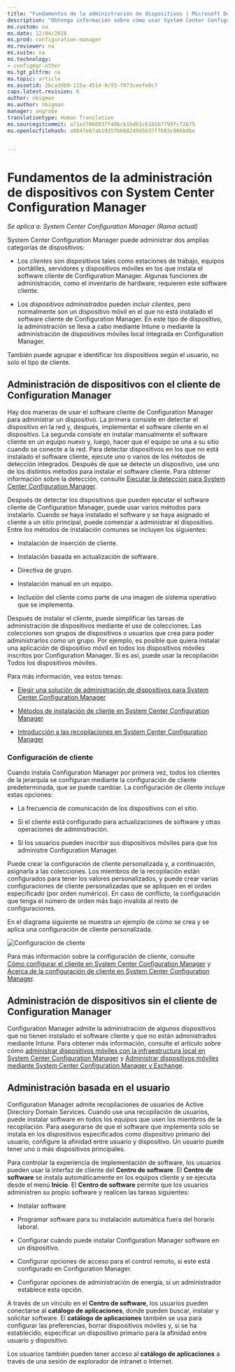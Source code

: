 ```yaml
---
title: "Fundamentos de la administración de dispositivos | Microsoft Docs"
description: "Obtenga información sobre cómo usar System Center Configuration Manager para administrar dispositivos."
ms.custom: na
ms.date: 12/04/2016
ms.prod: configuration-manager
ms.reviewer: na
ms.suite: na
ms.technology:
- configmgr-other
ms.tgt_pltfrm: na
ms.topic: article
ms.assetid: 2bca3db9-115a-451d-8c93-f073ceefe0c7
caps.latest.revision: 6
author: nbigman
ms.author: nbigman
manager: angrobe
translationtype: Human Translation
ms.sourcegitcommit: a71e37060937f40bcb1bdb1c6165b7799fc72675
ms.openlocfilehash: a9847e67ab1935fb66824945637ff683c006bdbe


---
```

# <a name="fundamentals-of-managing-devices-with-system-center-configuration-manager"></a>Fundamentos de la administración de dispositivos con System Center Configuration Manager

*Se aplica a: System Center Configuration Manager (Rama actual)*

System Center Configuration Manager puede administrar dos amplias categorías de dispositivos:

-   Los *clientes* son dispositivos tales como estaciones de trabajo, equipos portátiles, servidores y dispositivos móviles en los que instala el software cliente de Configuration Manager. Algunas funciones de administración, como el inventario de hardware, requieren este software cliente.  

-   Los *dispositivos administrados* pueden incluir *clientes*, pero normalmente son un dispositivo móvil en el que no está instalado el software cliente de Configuration Manager. En este tipo de dispositivo, la administración se lleva a cabo mediante Intune o mediante la administración de dispositivos móviles local integrada en Configuration Manager.

También puede agrupar e identificar los dispositivos según el usuario, no solo el tipo de cliente.

## <a name="managing-devices-with-the-configuration-manager-client"></a>Administración de dispositivos con el cliente de Configuration Manager

Hay dos maneras de usar el software cliente de Configuration Manager para administrar un dispositivo. La primera consiste en detectar el dispositivo en la red y, después, implementar el software cliente en el dispositivo. La segunda consiste en instalar manualmente el software cliente en un equipo nuevo y, luego, hacer que el equipo se una a su sitio cuando se conecte a la red. Para detectar dispositivos en los que no está instalado el software cliente, ejecute uno o varios de los métodos de detección integrados. Después de que se detecte un dispositivo, use uno de los distintos métodos para instalar el software cliente. Para obtener información sobre la detección, consulte [Ejecutar la detección para System Center Configuration Manager](../../core/servers/deploy/configure/run-discovery.md).  

 Después de detectar los dispositivos que pueden ejecutar el software cliente de Configuration Manager, puede usar varios métodos para instalarlo. Cuando se haya instalado el software y se haya asignado el cliente a un sitio principal, puede comenzar a administrar el dispositivo.  Entre los métodos de instalación comunes se incluyen los siguientes:

 - Instalación de inserción de cliente.

 - Instalación basada en actualización de software.

 - Directiva de grupo.

 - Instalación manual en un equipo.
 - Inclusión del cliente como parte de una imagen de sistema operativo que se implementa.  


 Después de instalar el cliente, puede simplificar las tareas de administración de dispositivos mediante el uso de colecciones. Las colecciones son grupos de dispositivos o usuarios que crea para poder administrarlos como un grupo. Por ejemplo, es posible que quiera instalar una aplicación de dispositivo móvil en todos los dispositivos móviles inscritos por Configuration Manager. Si es así, puede usar la recopilación Todos los dispositivos móviles.  

 Para más información, vea estos temas:  

-   [Elegir una solución de administración de dispositivos para System Center Configuration Manager](../../core/plan-design/choose-a-device-management-solution.md)  

-   [Métodos de instalación de cliente en System Center Configuration Manager](../../core/clients/deploy/plan/client-installation-methods.md)  

-   [Introducción a las recopilaciones en System Center Configuration Manager](../../core/clients/manage/collections/introduction-to-collections.md)  

### <a name="client-settings"></a>Configuración de cliente  
 Cuando instala Configuration Manager por primera vez, todos los clientes de la jerarquía se configuran mediante la configuración de cliente predeterminada, que se puede cambiar. La configuración de cliente incluye estas opciones:

 -  La frecuencia de comunicación de los dispositivos con el sitio.

 -  Si el cliente está configurado para actualizaciones de software y otras operaciones de administración.

 -  Si los usuarios pueden inscribir sus dispositivos móviles para que los administre Configuration Manager.  

Puede crear la configuración de cliente personalizada y, a continuación, asignarla a las colecciones.  Los miembros de la recopilación están configurados para tener los valores personalizados, y puede crear varias configuraciones de cliente personalizadas que se apliquen en el orden especificado (por orden numérico).  En caso de conflicto, la configuración que tenga el número de orden más bajo invalida al resto de configuraciones.  

En el diagrama siguiente se muestra un ejemplo de cómo se crea y se aplica una configuración de cliente personalizada.  

 ![Configuración de cliente](media/ClientSettings.gif)  

 Para más información sobre la configuración de cliente, consulte  
                [Cómo configurar el cliente en System Center Configuration Manager](../../core/clients/deploy/configure-client-settings.md) y [Acerca de la configuración de cliente en System Center Configuration Manager](../../core/clients/deploy/about-client-settings.md).

## <a name="managing-devices-without-the-configuration-manager-client"></a>Administración de dispositivos sin el cliente de Configuration Manager  
 Configuration Manager admite la administración de algunos dispositivos que no tienen instalado el software cliente y que no están administrados mediante Intune. Para obtener más información, consulte el artículo sobre cómo [administrar dispositivos móviles con la infraestructura local en System Center Configuration Manager](../../mdm/understand/manage-mobile-devices-with-on-premises-infrastructure.md) y [Administrar dispositivos móviles mediante System Center Configuration Manager y Exchange](../../mdm/deploy-use/manage-mobile-devices-with-exchange-activesync.md).  

## <a name="user-based-management"></a>Administración basada en el usuario  
 Configuration Manager admite recopilaciones de usuarios de Active Directory Domain Services. Cuando use una recopilación de usuarios, puede instalar software en todos los equipos que usen los miembros de la recopilación. Para asegurarse de que el software que implementa solo se instala en los dispositivos especificados como dispositivo primario del usuario, configure la afinidad entre usuario y dispositivo. Un usuario puede tener uno o más dispositivos principales.  

 Para controlar la experiencia de implementación de software, los usuarios pueden usar la interfaz de cliente del **Centro de software**. El **Centro de software** se instala automáticamente en los equipos cliente y se ejecuta desde el menú **Inicio**. El **Centro de software** permite que los usuarios administren su propio software y realicen las tareas siguientes:  

-   Instalar software  

-   Programar software para su instalación automática fuera del horario laboral.  

-   Configurar cuándo puede instalar Configuration Manager software en un dispositivo.  

-   Configurar opciones de acceso para el control remoto, si este está configurado en Configuration Manager.  

-   Configurar opciones de administración de energía, si un administrador establece esta opción.  


 A través de un vínculo en el **Centro de software**, los usuarios pueden conectarse al **catálogo de aplicaciones**, donde pueden buscar, instalar y solicitar software. El **catálogo de aplicaciones** también se usa para configurar las preferencias, borrar dispositivos móviles y, si se ha establecido, especificar un dispositivo primario para la afinidad entre usuario y dispositivo.   

 Los usuarios también pueden tener acceso al **catálogo de aplicaciones** a través de una sesión de explorador de intranet o Internet.  



<!--HONumber=Dec16_HO5-->


